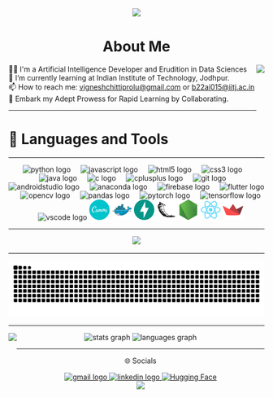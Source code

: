 
<div align="center">
  <img height="200" src="https://i.pinimg.com/originals/c2/ce/63/c2ce63dd38a5c78855027fb479ea06a7.gif"  />
</div>


<h1 align="center">About Me</h1>
<img align="right" height="120" src="https://i.pinimg.com/originals/91/5e/0d/915e0dd5f16ab084f6bec62f2a392b9e.jpg"  />

<p align="left">👨‍🎓 I'm a Artificial Intelligence Developer and Erudition in Data Sciences<br>🌱 I’m currently learning at Indian Institute of Technology, Jodhpur.<br>📫 How to reach me: <a href='mailto:vigneshchittiprolu@gmail.com'>vigneshchittiprolu@gmail.com</a> or <a href='mailto:b22ai015@iitj.ac.in'>b22ai015@iitj.ac.in</a> <br>👯 Embark my Adept Prowess for Rapid Learning by Collaborating.</p>

<hr>
<p align="center"><h1>🚀 Languages and Tools</h1><hr></p>

<div align="center">
  <img src="https://cdn.jsdelivr.net/gh/devicons/devicon/icons/python/python-original.svg" height="30" alt="python logo"  />
  <img width="12" />
  <img src="https://cdn.jsdelivr.net/gh/devicons/devicon/icons/javascript/javascript-original.svg" height="30" alt="javascript logo"  />
  <img width="12" />
  <img src="https://cdn.jsdelivr.net/gh/devicons/devicon/icons/html5/html5-original.svg" height="30" alt="html5 logo"  />
  <img width="12" />
  <img src="https://cdn.jsdelivr.net/gh/devicons/devicon/icons/css3/css3-original.svg" height="30" alt="css3 logo"  />
  <img width="12" />
  <img src="https://cdn.jsdelivr.net/gh/devicons/devicon/icons/java/java-original.svg" height="30" alt="java logo"  />
  <img width="12" />
  <img src="https://cdn.jsdelivr.net/gh/devicons/devicon/icons/c/c-original.svg" height="30" alt="c logo"  />
  <img width="12" />
  <img src="https://cdn.jsdelivr.net/gh/devicons/devicon/icons/cplusplus/cplusplus-original.svg" height="30" alt="cplusplus logo"  />
  <img width="12" />
  <img src="https://cdn.jsdelivr.net/gh/devicons/devicon/icons/git/git-original.svg" height="30" alt="git logo"  />
  <img width="12" />
  <img src="https://cdn.jsdelivr.net/gh/devicons/devicon/icons/androidstudio/androidstudio-original.svg" height="30" alt="androidstudio logo"  />
  <img width="12" />
  <img src="https://cdn.jsdelivr.net/gh/devicons/devicon/icons/anaconda/anaconda-original.svg" height="30" alt="anaconda logo"  />
  <img width="12" />
  <img src="https://cdn.jsdelivr.net/gh/devicons/devicon/icons/firebase/firebase-plain.svg" height="30" alt="firebase logo"  />
  <img width="12" />
  <img src="https://cdn.jsdelivr.net/gh/devicons/devicon/icons/flutter/flutter-original.svg" height="30" alt="flutter logo"  />
  <img width="12" />
  <img src="https://cdn.jsdelivr.net/gh/devicons/devicon/icons/opencv/opencv-original.svg" height="30" alt="opencv logo"  />
  <img width="12" />
  <img src="https://cdn.jsdelivr.net/gh/devicons/devicon/icons/pandas/pandas-original.svg" height="30" alt="pandas logo"  />
  <img width="12" />
  <img src="https://cdn.jsdelivr.net/gh/devicons/devicon/icons/pytorch/pytorch-original.svg" height="30" alt="pytorch logo"  />
  <img width="12" />
  <img src="https://cdn.jsdelivr.net/gh/devicons/devicon/icons/tensorflow/tensorflow-original.svg" height="30" alt="tensorflow logo"  />
  <img width="12" />
  <img src="https://cdn.jsdelivr.net/gh/devicons/devicon/icons/vscode/vscode-original.svg" height="30" alt="vscode logo"  />
  <img src="https://github.com/devicons/devicon/blob/v2.16.0/icons/canva/canva-original.svg" height="40" alt="canva logo"  />
  <img src="https://github.com/devicons/devicon/blob/v2.16.0/icons/docker/docker-original.svg" height="40" alt="docker logo"  />
  <img src="https://github.com/devicons/devicon/blob/v2.16.0/icons/fastapi/fastapi-original.svg" height="40" alt="fastapi logo"  />
  <img src="https://github.com/devicons/devicon/blob/v2.16.0/icons/flask/flask-original.svg" height="40" alt="flask logo"  />
  <img src="https://github.com/devicons/devicon/blob/v2.16.0/icons/nodejs/nodejs-original.svg" height="40" alt="node logo"  />
  <img src="https://github.com/devicons/devicon/blob/v2.16.0/icons/react/react-original.svg" height="40" alt="react logo"  />
  <img src="https://github.com/devicons/devicon/blob/v2.16.0/icons/streamlit/streamlit-original.svg" height="40" alt="streamlit logo"  />
</div>
<hr>


<div align="center">
  <img height="200" src="https://i.pinimg.com/originals/93/27/50/9327503e361dffaeaf4f81f16d86ed0f.gif"  />
</div>
<hr>

<img src="https://raw.githubusercontent.com/victorgearhead/victorgearhead/output/snake.svg" alt="My Activity" />


<hr>
<img align="left" height="120" src="https://i.pinimg.com/originals/96/88/5a/96885ae92511ebe5f7edd86543101e62.gif"  />


<div align="center">
  <img src="https://github-readme-stats.vercel.app/api?username=victorgearhead&hide_title=false&hide_rank=true&show_icons=true&include_all_commits=true&count_private=true&disable_animations=false&theme=tokyonight&locale=en&hide_border=true&custom_title=My%20Stats" height="150" alt="stats graph"  />
  <img src="https://github-readme-stats.vercel.app/api/top-langs?username=victorgearhead&locale=en&hide_title=false&layout=compact&card_width=320&langs_count=10&theme=tokyonight&hide_border=true" height="120" alt="languages graph"  />
</div>

<hr>
<p align="center">🌐 Socials</p>
<div align="center">
  <a href="mailto:victorinlight@gmail.com" target="_blank">
    <img src="https://img.shields.io/static/v1?message=Gmail&logo=gmail&label=&color=D14836&logoColor=white&labelColor=&style=for-the-badge" height="35" alt="gmail logo"  />
  </a>
  <a href="https://in.linkedin.com/in/bhala-vignesh-chittiprolu-15453b252?original_referer=https%3A%2F%2Fwww.google.com%2F" target="_blank">
    <img src="https://img.shields.io/static/v1?message=LinkedIn&logo=linkedin&label=&color=0077B5&logoColor=white&labelColor=&style=for-the-badge" height="35" alt="linkedin logo"  />
  </a>
  <a href="https://huggingface.co/VictorGearhead" target="_blank">
    <img src="https://img.shields.io/static/v1?message=Hugging+Face&logo=huggingface&label=&color=FFD166&logoColor=white&labelColor=&style=for-the-badge" height="35" alt=" Hugging Face"  />
  </a>
</div>

<div align="center">
  <img height="200" src="https://i.pinimg.com/564x/0d/e1/37/0de1375680c8e5b9676b6c49c09940d2.jpg"  />
</div>


